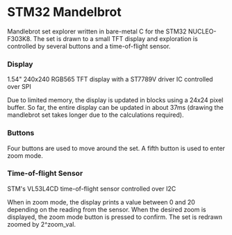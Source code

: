 # STM32 Mandelbrot
Mandlebrot set explorer written in bare-metal C for the STM32 NUCLEO-F303K8. The set is drawn to a small TFT display and exploration is controlled by several buttons and a time-of-flight sensor. 

### Display
1.54" 240x240 RGB565 TFT display with a ST7789V driver IC controlled over SPI

Due to limited memory, the display is updated in blocks using a 24x24 pixel buffer. So far, the entire display can be updated in about 37ms (drawing the mandlebrot set takes longer due to the calculations required).

### Buttons
Four buttons are used to move around the set. A fifth button is used to enter zoom mode.

### Time-of-flight Sensor
STM's VL53L4CD time-of-flight sensor controlled over I2C

When in zoom mode, the display prints a value between 0 and 20 depending on the reading from the sensor. When the desired zoom is displayed, the zoom mode button is pressed to confirm. The set is redrawn zoomed by 2^zoom_val.